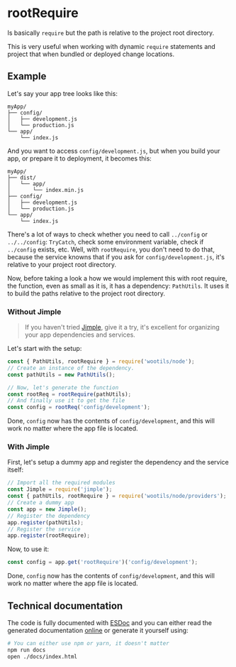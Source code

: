 # rootRequire

Is basically `require` but the path is relative to the project root directory.

This is very useful when working with dynamic `require` statements and project that when bundled or deployed change locations.

## Example

Let's say your app tree looks like this:

```
myApp/
├── config/
│   ├── development.js
│   └── production.js
└── app/
    └── index.js
```

And you want to access `config/development.js`, but when you build your app, or prepare it to deployment, it becomes this:

```
myApp/
├── dist/
│   └── app/
│       └── index.min.js
├── config/
│   ├── development.js
│   └── production.js
└── app/
    └── index.js
```

There's a lot of ways to check whether you need to call `../config` or `../../config`: `TryCatch`, check some environment variable, check if `../config` exists, etc.  Well, with `rootRequire`, you don't need to do that, because the service knowns that if you ask for `config/development.js`, it's relative to your project root directory.

Now, before taking a look a how we would implement this with root require, the function, even as small as it is, it has a dependency: `PathUtils`. It uses it to build the paths relative to the project root directory.

### Without Jimple

> If you haven't tried [Jimple](https://github.com/fjorgemota/jimple), give it a try, it's excellent for organizing your app dependencies and services.

Let's start with the setup:

```js
const { PathUtils, rootRequire } = require('wootils/node');
// Create an instance of the dependency.
const pathUtils = new PathUtils();

// Now, let's generate the function
const rootReq = rootRequire(pathUtils);
// And finally use it to get the file
const config = rootReq('config/development');
```

Done, `config` now has the contents of `config/development`, and this will work no matter where the app file is located.

### With Jimple

First, let's setup a dummy app and register the dependency and the service itself:

```js
// Import all the required modules
const Jimple = require('jimple');
const { pathUtils, rootRequire } = require('wootils/node/providers');
// Create a dummy app
const app = new Jimple();
// Register the dependency
app.register(pathUtils);
// Register the service
app.register(rootRequire);
```

Now, to use it:

```js
const config = app.get('rootRequire')('config/development');
```

Done, `config` now has the contents of `config/development`, and this will work no matter where the app file is located.

## Technical documentation

The code is fully documented with [ESDoc](https://esdoc.org) and you can either read the generated documentation [online](https://homer0.github.io/wootils/function/index.html#static-function-rootRequire) or generate it yourself using:

```bash
# You can either use npm or yarn, it doesn't matter
npm run docs
open ./docs/index.html
```